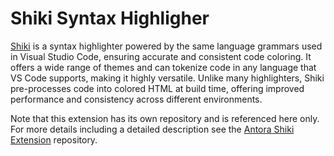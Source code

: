 # Shiki Syntax Highligher

[Shiki](https://github.com/shikijs/shiki/) is a syntax highlighter powered by the same language grammars used in Visual Studio Code, ensuring accurate and consistent code coloring. It offers a wide range of themes and can tokenize code in any language that VS Code supports, making it highly versatile. Unlike many highlighters, Shiki pre-processes code into colored HTML at build time, offering improved performance and consistency across different environments.

Note that this extension has its own repository and is referenced here only. For more details including a detailed description see the [Antora Shiki Extension](https://github.com/lask79/antora-shiki-extension) repository.
